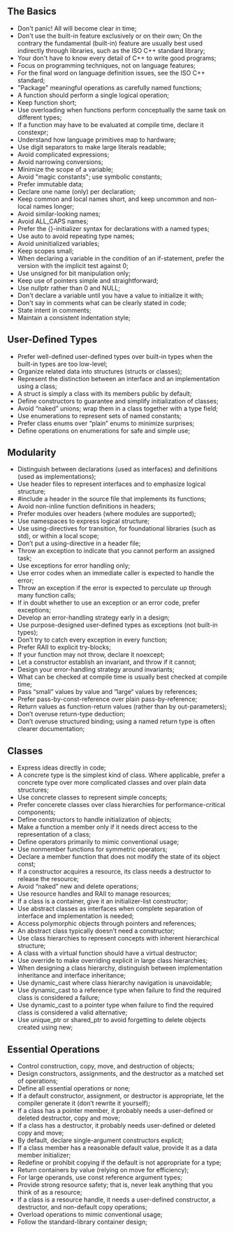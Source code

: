 ## The Basics

- Don't panic! All will become clear in time;
- Don't use the built-in feature exclusively  or on their own; On the contrary the fundamental (built-in) feature are usually best used indirectly through libraries, such as the ISO C++ standard library;
- Your don't have to know every detail of C++ to write good programs;
- Focus on programming techniques, not on language features;
- For the final word on language definition issues, see the ISO C++ standard;
- "Package" meaningful operations as carefully named functions;
- A function should perform a single logical operation;
- Keep function short;
- Use overloading when functions perform conceptually the same task on different types;
- If a function may have to be evaluated at compile time, declare it constexpr;
- Understand how language primitives map to hardware;
- Use digit separators to make large literals readable;
- Avoid complicated expressions;
- Avoid narrowing conversions;
- Minimize the scope of a variable;
- Avoid "magic constants"; use symbolic constants;
- Prefer immutable data;
- Declare one name (only) per declaration;
- Keep common and local names short, and keep uncommon and non-local names longer;
- Avoid similar-looking names;
- Avoid ALL_CAPS names;
- Prefer the {}-initializer syntax for declarations with a named types;
- Use auto to avoid repeating type names;
- Avoid uninitialized variables;
- Keep scopes small;
- When declaring a variable in the condition of an if-statement, prefer the version with the implicit test against 0;
- Use unsigned for bit manipulation only;
- Keep use of pointers simple and straightforward;
- Use nullptr rather than 0 and NULL;
- Don't declare a variable until you have a value to initialize it with;
- Don't say in comments what can be clearly stated in code;
- State intent in comments;
- Maintain a consistent indentation style; 

## User-Defined Types

- Prefer well-defined user-defined types over built-in types when the built-in types are too low-level;
- Organize related data into structures (structs or classes);
- Represent the distinction between an interface and an implementation using a class;
- A struct is simply a class with its members public by default;
- Define constructors to guarantee and simplify initialization of classes;
- Avoid “naked” unions; wrap them in a class together with a type field;
- Use enumerations to represent sets of named constants;
- Prefer class enums over “plain” enums to minimize surprises;
- Define operations on enumerations for safe and simple use;

## Modularity

- Distinguish between declarations (used as interfaces) and definitions (used as implementations);
- Use header files to represent interfaces and to emphasize logical structure;
- #include a header in the source file that implements its functions;
- Avoid non-inline function definitions in headers;
- Prefer modules over headers (where modules are supported);
- Use namespaces to express logical structure;
- Use using-directives for transition, for foundational libraries (such as std), or within a local scope;
- Don’t put a using-directive in a header file;
- Throw an exception to indicate that you cannot perform an assigned task;
- Use exceptions for error handling only; 
- Use error codes when an immediate caller is expected to handle the error;
- Throw an exception if the error is expected to perculate up through many function calls;
- If in doubt whether to use an exception or an error code, prefer exceptions;
- Develop an error-handling strategy early in a design;
- Use purpose-designed user-defined types as exceptions (not built-in types);
- Don’t try to catch every exception in every function;
- Prefer RAII to explicit try-blocks;
- If your function may not throw, declare it noexcept;
- Let a constructor establish an invariant, and throw if it cannot;
- Design your error-handling strategy around invariants;
- What can be checked at compile time is usually best checked at compile time;
- Pass “small” values by value and “large“ values by references;
- Prefer pass-by-const-reference over plain pass-by-reference;
- Return values as function-return values (rather than by out-parameters);
- Don’t overuse return-type deduction;
- Don’t overuse structured binding; using a named return type is often clearer documentation;

## Classes

- Express ideas directly in code;
- A concrete type is the simplest kind of class. Where applicable, prefer a concrete type over more complicated classes and over plain data structures;
- Use concrete classes to represent simple concepts;
- Prefer concerete classes over class hierarchies for performance-critical components;
- Define constructors to handle initialization of objects;
- Make a function a member only if it needs direct access to the representation of a class;
- Define operators primarily to mimic conventional usage;
- Use nonmember functions for symmetric operators;
- Declare a member function that does not modify the state of its object const;
- If a constructor acquires a resource, its class needs a destructor to release the resource;
- Avoid “naked” new and delete operations;
- Use resource handles and RAII to manage resources;
- If a class is a container, give it an initializer-list constructor;
- Use abstract classes as interfaces when complete separation of interface and implementation is needed;
- Access polymorphic objects through pointers and references;
- An abstract class typically doesn’t need a constructor;
- Use class hierarchies to represent concepts with inherent hierarchical structure;
- A class with a virtual function should have a virtual destructor;
- Use override to make overriding explicit in large class hierarchies;
- When designing a class hierarchy, distinguish between implementation inheritance and interface inheritance;
- Use dynamic_cast where class hierarchy navigation is unavoidable;
- Use dynamic_cast to a reference type when failure to find the required class is considered a failure;
- Use dynamic_cast to a pointer type when failure to find the required class is considered a valid alternative;
- Use unique_ptr or shared_ptr to avoid forgetting to delete objects created using new;

## Essential Operations

- Control construction, copy, move, and destruction of objects;
- Design constructors, assignments, and the destructor as a matched set of operations;
- Define all essential operations or none;
- If a default constructor, assignment, or destructor is appropriate, let the compiler generate it (don’t rewrite it yourself);
- If a class has a pointer member, it probably needs a user-defined or deleted destructor, copy and move;
- If a class has a destructor, it probably needs user-defined or deleted copy and move;
- By default, declare single-argument constructors explicit;
- If a class member has a reasonable default value, provide it as a data member initializer;
- Redefine or prohibit copying if the default is not appropriate for a type;
- Return containers by value (relying on move for efficiency);
- For large operands, use const reference argument types;
- Provide strong resource safety; that is, never leak anything that you think of as a resource;
- If a class is a resource handle, it needs a user-defined constructor, a destructor, and non-default copy operations;
- Overload operations to mimic conventional usage;
- Follow the standard-library container design;
